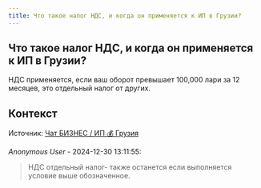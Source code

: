 ```yaml
---
title: Что такое налог НДС, и когда он применяется к ИП в Грузии?
---
```


## Что такое налог НДС, и когда он применяется к ИП в Грузии?

НДС применяется, если ваш оборот превышает 100,000 лари за 12 месяцев, это отдельный налог от других.

## Контекст

Источник: [Чат БИЗНЕС / ИП 💰 Грузия](https://t.me/ip_ge)

_Anonymous User_ - 2024-12-30 13:11:55:

> НДС отдельный налог- также останется если выполняется условие выше обозначенное.
